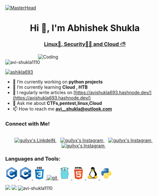 [![MasterHead](https://previews.123rf.com/images/karpenkoilia/karpenkoilia1806/karpenkoilia180600011/102988806-vector-line-web-concept-for-programming-linear-web-banner-for-coding-.jpg)](https://AVI-SHUKLA1110.io)

<h1 align="center">Hi 👋, I'm Abhishek Shukla</h1>

<h3 align="center"><u>Linux🐧, Security🐱‍💻 and Cloud ⛅</u></h3>

<img align="right" alt="Coding" width="400" src="https://media.tenor.com/GfSX-u7VGM4AAAAC/coding.gif](https://media.tenor.com/GfSX-u7VGM4AAAAC/coding.gif">

<p align="left"> <img src="https://komarev.com/ghpvc/?username=avi-shukla1110&label=Profile%20views&color=0e75b6&style=flat" alt="avi-shukla1110" /> </p>

<p align="left"> <a href="https://twitter.com/ashikla693" target="blank"><img src="https://img.shields.io/twitter/follow/ashikla693?logo=twitter&style=for-the-badge" alt="ashikla693" /></a> </p>

- 🔭 I’m currently working on **python projects**
- 🌱 I’m currently learning **Cloud , HTB**
- 📝 I regularly write articles on [https://avishukla693.hashnode.dev/](https://avishukla693.hashnode.dev/)
- 💬 Ask me about **CTFs,pentest,linux,Cloud**
- 📫 How to reach me **avi__shukla@outlook.com**

 
<h3>Connect with Me!</h3>
<p align="center">
<br/>
<a href="https://www.linkedin.com/in/abhishek-shukla-a549541b7/">
  <img alt="guilyx's LinkdeIN" width="50px" src="https://user-images.githubusercontent.com/57393186/151711211-5c29f763-d28a-4b7a-a741-1f8c0dd2fe0e.png" />
</a>&nbsp;&nbsp;
<a href="https://www.instagram.com/__avi_shukla__/">
  <img alt="guilyx's Instagram" width="50px" src="https://user-images.githubusercontent.com/57393186/151711168-f5cc60d2-c486-46f1-bc23-c740b719d80d.png" />
</a>&nbsp;&nbsp;
<a href="https://www.facebook.com/profile.php?id=100060197031639">
  <img alt="guilyx's Instagram" width="50px" src="https://user-images.githubusercontent.com/57393186/151711101-1edfbc64-ca2f-456d-aa22-b96e2abb1246.png" />
</a>&nbsp;&nbsp;
 <a href="https://twitter.com/ashikla693">
  <img alt="guilyx's Instagram" width="50px" src="https://user-images.githubusercontent.com/60147732/151752017-e83f8422-77ce-447a-a51f-74d676e22c17.png" />
</a>&nbsp;&nbsp;
</p>

<h3 align="left">Languages and Tools:</h3>

<p align="left"> <a href="https://www.cprogramming.com/" target="_blank" rel="noreferrer"> <img src="https://raw.githubusercontent.com/devicons/devicon/master/icons/c/c-original.svg" alt="c" width="40" height="40"/> </a> <a href="https://www.w3schools.com/cpp/" target="_blank" rel="noreferrer"> <img src="https://raw.githubusercontent.com/devicons/devicon/master/icons/cplusplus/cplusplus-original.svg" alt="cplusplus" width="40" height="40"/> </a> <a href="https://www.w3schools.com/css/" target="_blank" rel="noreferrer"> <img src="https://raw.githubusercontent.com/devicons/devicon/master/icons/css3/css3-original-wordmark.svg" alt="css3" width="40" height="40"/> </a> <a href="https://git-scm.com/" target="_blank" rel="noreferrer"> <img src="https://www.vectorlogo.zone/logos/git-scm/git-scm-icon.svg" alt="git" width="40" height="40"/> </a> <a href="https://golang.org" target="_blank" rel="noreferrer"> <img src="https://raw.githubusercontent.com/devicons/devicon/master/icons/go/go-original.svg" alt="go" width="40" height="40"/> </a> <a href="https://www.w3.org/html/" target="_blank" rel="noreferrer"> <img src="https://raw.githubusercontent.com/devicons/devicon/master/icons/html5/html5-original-wordmark.svg" alt="html5" width="40" height="40"/> </a> <a href="https://www.linux.org/" target="_blank" rel="noreferrer"> <img src="https://raw.githubusercontent.com/devicons/devicon/master/icons/linux/linux-original.svg" alt="linux" width="40" height="40"/> </a> <a href="https://www.python.org" target="_blank" rel="noreferrer"> <img src="https://raw.githubusercontent.com/devicons/devicon/master/icons/python/python-original.svg" alt="python" width="40" height="40"/> </a> </p>

<img  src="https://github-readme-stats.vercel.app/api?username=AVI-SHUKLA1110&show_icons=true">
<img src="https://github-readme-stats.vercel.app/api/top-langs?username=AVI-SHUKLA1110">
<img src="https://github-readme-streak-stats.herokuapp.com/?user=avi-shukla1110&" alt="avi-shukla1110">
